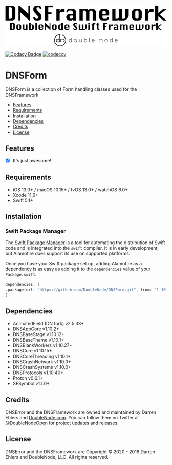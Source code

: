 ![DoubleNode Swift Framework](https://github.com/DoubleNode/DNSCoreThreading/raw/master/DNSFrameworkLogo.png)

[![Codacy Badge](https://api.codacy.com/project/badge/Grade/1b72bc254fc143be9db80b7ea3cf5ed5)](https://www.codacy.com?utm_source=github.com&amp;utm_medium=referral&amp;utm_content=DoubleNode/DNSForm&amp;utm_campaign=Badge_Grade)
[![codecov](https://codecov.io/gh/DoubleNode/DNSForm/branch/master/graph/badge.svg?token=KMKaTccEwW)](https://codecov.io/gh/DoubleNode/DNSForm)

# DNSForm

DNSForm is a collection of Form handling classes used for the DNSFramework

-   [Features](#features)
-   [Requirements](#requirements)
-   [Installation](#installation)
-   [Dependencies](#dependencies)
-   [Credits](#credits)
-   [License](#license)

## Features

-   [x] It's just awesome!

## Requirements

-   iOS 13.0+ / macOS 10.15+ / tvOS 13.0+ / watchOS 6.0+
-   Xcode 11.6+
-   Swift 5.1+

## Installation

### Swift Package Manager

The [Swift Package Manager](https://swift.org/package-manager/) is a tool for automating the distribution of Swift code and is integrated into the `swift` compiler. It is in early development, but Alamofire does support its use on supported platforms.

Once you have your Swift package set up, adding Alamofire as a dependency is as easy as adding it to the `dependencies` value of your `Package.swift`.

```swift
dependencies: [
.package(url: "https://github.com/DoubleNode/DNSForm.git", from: "1.10.141")
]
```

## Dependencies

-   AnimatedField (DN fork) v2.5.33+
-   DNSAppCore v1.10.2+
-   DNSBaseStage v1.10.12+
-   DNSBaseTheme v1.10.1+
-   DNSBlankWorkers v1.10.27+
-   DNSCore v1.10.15+
-   DNSCoreThreading v1.10.1+
-   DNSCrashNetwork v1.10.0+
-   DNSCrashSystems v1.10.0+
-   DNSProtocols v1.10.40+
-   Proton v0.6.1+
-   SFSymbol v1.1.0+

## Credits

DNSError and the DNSFramework are owned and maintained by Darren Ehlers and [DoubleNode.com](http://doublenode.com). You can follow them on Twitter at [@DoubleNodeOpen](https://twitter.com/DoubleNodeOpen) for project updates and releases.

## License

DNSError and the DNSFramework are Copyright © 2020 - 2016 Darren Ehlers and DoubleNode, LLC. All rights reserved.
